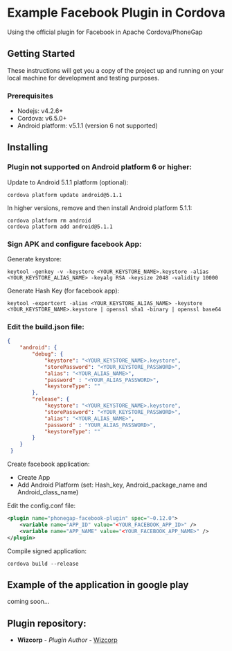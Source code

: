 # Example Facebook Plugin in Cordova

Using the official plugin for Facebook in Apache Cordova/PhoneGap

## Getting Started

These instructions will get you a copy of the project up and running on your local machine for development and testing purposes. 

### Prerequisites

* Nodejs: v4.2.6+
* Cordova: v6.5.0+
* Android platform: v5.1.1 (version 6 not supported)

## Installing 

### Plugin not supported on Android platform 6 or higher: 

Update to Android 5.1.1 platform (optional):
```
cordova platform update android@5.1.1
```

In higher versions, remove and then install Android platform 5.1.1:
```
cordova platform rm android
cordova platform add android@5.1.1
```
### Sign APK and configure facebook App:

Generate keystore:
```
keytool -genkey -v -keystore <YOUR_KEYSTORE_NAME>.keystore -alias <YOUR_KEYSTORE_ALIAS_NAME> -keyalg RSA -keysize 2048 -validity 10000
```

Generate Hash Key (for facebook app):
```
keytool -exportcert -alias <YOUR_KEYSTORE_ALIAS_NAME> -keystore <YOUR_KEYSTORE_NAME>.keystore | openssl sha1 -binary | openssl base64
```

### Edit the build.json file:

```json
{
    "android": {
        "debug": {
            "keystore": "<YOUR_KEYSTORE_NAME>.keystore",
            "storePassword": "<YOUR_KEYSTORE_PASSWORD>",
            "alias": "<YOUR_ALIAS_NAME>",
            "password" : "<YOUR_ALIAS_PASSWORD>",
            "keystoreType": ""
        },
        "release": {
            "keystore": "<YOUR_KEYSTORE_NAME>.keystore",
            "storePassword": "<YOUR_KEYSTORE_PASSWORD>",
            "alias": "<YOUR_ALIAS_NAME>",
            "password" : "YOUR_ALIAS_PASSWORD>",
            "keystoreType": ""
        }
    }
 }
```

Create facebook application:

* Create App
* Add Android Platform  (set: Hash_key, Android_package_name and Android_class_name)


Edit the config.conf file:

```xml
<plugin name="phonegap-facebook-plugin" spec="~0.12.0">
    <variable name="APP_ID" value="<YOUR_FACEBOOK_APP_ID>" />
    <variable name="APP_NAME" value="<YOUR_FACEBOOK_APP_NAME>" />
</plugin>
```


Compile signed application:

```
cordova build --release
```

## Example of the application in google play

coming soon...

## Plugin repository:
* **Wizcorp** - *Plugin Author* - [Wizcorp](https://github.com/Wizcorp/phonegap-facebook-plugin)


